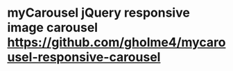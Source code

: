 myCarousel
jQuery responsive image carousel
https://github.com/gholme4/mycarousel-responsive-carousel
==============================


